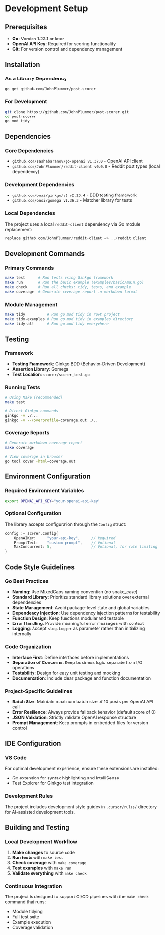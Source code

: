 # Development Setup

## Prerequisites

- **Go**: Version 1.23.1 or later
- **OpenAI API Key**: Required for scoring functionality
- **Git**: For version control and dependency management

## Installation

### As a Library Dependency

```bash
go get github.com/JohnPlummer/post-scorer
```

### For Development

```bash
git clone https://github.com/JohnPlummer/post-scorer.git
cd post-scorer
go mod tidy
```

## Dependencies

### Core Dependencies

- `github.com/sashabaranov/go-openai v1.37.0` - OpenAI API client
- `github.com/JohnPlummer/reddit-client v0.0.0` - Reddit post types (local dependency)

### Development Dependencies

- `github.com/onsi/ginkgo/v2 v2.23.4` - BDD testing framework
- `github.com/onsi/gomega v1.36.3` - Matcher library for tests

### Local Dependencies

The project uses a local `reddit-client` dependency via Go module replacement:
```go
replace github.com/JohnPlummer/reddit-client => ../reddit-client
```

## Development Commands

### Primary Commands

```bash
make test      # Run tests using Ginkgo framework
make run       # Run the basic example (examples/basic/main.go)
make check     # Run all checks: tidy, tests, and example
make coverage  # Generate coverage report in markdown format
```

### Module Management

```bash
make tidy          # Run go mod tidy in root project
make tidy-examples # Run go mod tidy in examples directory
make tidy-all      # Run go mod tidy everywhere
```

## Testing

### Framework

- **Testing Framework**: Ginkgo BDD (Behavior-Driven Development)
- **Assertion Library**: Gomega
- **Test Location**: `scorer/scorer_test.go`

### Running Tests

```bash
# Using Make (recommended)
make test

# Direct Ginkgo commands
ginkgo -v ./...
ginkgo -v --coverprofile=coverage.out ./...
```

### Coverage Reports

```bash
# Generate markdown coverage report
make coverage

# View coverage in browser
go tool cover -html=coverage.out
```

## Environment Configuration

### Required Environment Variables

```bash
export OPENAI_API_KEY="your-openai-api-key"
```

### Optional Configuration

The library accepts configuration through the `Config` struct:

```go
config := scorer.Config{
    OpenAIKey:     "your-api-key",     // Required
    PromptText:    "custom prompt",    // Optional
    MaxConcurrent: 5,                  // Optional, for rate limiting
}
```

## Code Style Guidelines

### Go Best Practices

- **Naming**: Use MixedCaps naming convention (no snake_case)
- **Standard Library**: Prioritize standard library solutions over external dependencies
- **State Management**: Avoid package-level state and global variables
- **Dependency Injection**: Use dependency injection patterns for testability
- **Function Design**: Keep functions modular and testable
- **Error Handling**: Provide meaningful error messages with context
- **Logging**: Accept `slog.Logger` as parameter rather than initializing internally

### Code Organization

- **Interface First**: Define interfaces before implementations
- **Separation of Concerns**: Keep business logic separate from I/O operations
- **Testability**: Design for easy unit testing and mocking
- **Documentation**: Include clear package and function documentation

### Project-Specific Guidelines

- **Batch Size**: Maintain maximum batch size of 10 posts per OpenAI API call
- **Error Resilience**: Always provide fallback behavior (default score of 0)
- **JSON Validation**: Strictly validate OpenAI response structure
- **Prompt Management**: Keep prompts in embedded files for version control

## IDE Configuration

### VS Code

For optimal development experience, ensure these extensions are installed:
- Go extension for syntax highlighting and IntelliSense
- Test Explorer for Ginkgo test integration

### Development Rules

The project includes development style guides in `.cursor/rules/` directory for AI-assisted development tools.

## Building and Testing

### Local Development Workflow

1. **Make changes** to source code
2. **Run tests** with `make test`
3. **Check coverage** with `make coverage`
4. **Test examples** with `make run`
5. **Validate everything** with `make check`

### Continuous Integration

The project is designed to support CI/CD pipelines with the `make check` command that runs:
- Module tidying
- Full test suite
- Example execution
- Coverage validation